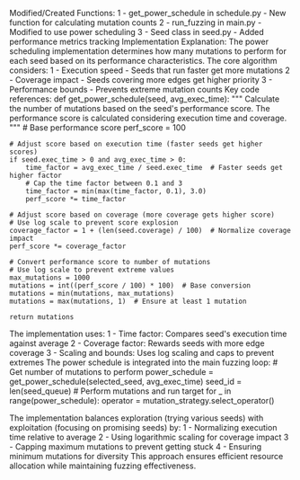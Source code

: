 Modified/Created Functions:
1 - get_power_schedule in schedule.py - New function for calculating mutation counts
2 - run_fuzzing in main.py - Modified to use power scheduling
3 - Seed class in seed.py - Added performance metrics tracking
Implementation Explanation:
The power scheduling implementation determines how many mutations to perform for each seed based on its performance characteristics. The core algorithm considers:
1 - Execution speed - Seeds that run faster get more mutations
2 - Coverage impact - Seeds covering more edges get higher priority
3 - Performance bounds - Prevents extreme mutation counts
Key code references:
def get_power_schedule(seed, avg_exec_time):
    """
    Calculate the number of mutations based on the seed's performance score.
    The performance score is calculated considering execution time and coverage.
    """
    # Base performance score
    perf_score = 100

    # Adjust score based on execution time (faster seeds get higher scores)
    if seed.exec_time > 0 and avg_exec_time > 0:
        time_factor = avg_exec_time / seed.exec_time  # Faster seeds get higher factor
        # Cap the time factor between 0.1 and 3
        time_factor = min(max(time_factor, 0.1), 3.0)
        perf_score *= time_factor

    # Adjust score based on coverage (more coverage gets higher score)
    # Use log scale to prevent score explosion
    coverage_factor = 1 + (len(seed.coverage) / 100)  # Normalize coverage impact
    perf_score *= coverage_factor

    # Convert performance score to number of mutations
    # Use log scale to prevent extreme values
    max_mutations = 1000
    mutations = int((perf_score / 100) * 100)  # Base conversion
    mutations = min(mutations, max_mutations)
    mutations = max(mutations, 1)  # Ensure at least 1 mutation

    return mutations

The implementation uses:
1 - Time factor: Compares seed's execution time against average
2 - Coverage factor: Rewards seeds with more edge coverage
3 - Scaling and bounds: Uses log scaling and caps to prevent extremes
The power schedule is integrated into the main fuzzing loop:
        # Get number of mutations to perform
        power_schedule = get_power_schedule(selected_seed, avg_exec_time)
                seed_id = len(seed_queue)
        # Perform mutations and run target
        for _ in range(power_schedule):
            operator = mutation_strategy.select_operator()

The implementation balances exploration (trying various seeds) with exploitation (focusing on promising seeds) by:
1 - Normalizing execution time relative to average
2 - Using logarithmic scaling for coverage impact
3 - Capping maximum mutations to prevent getting stuck
4 - Ensuring minimum mutations for diversity
This approach ensures efficient resource allocation while maintaining fuzzing effectiveness.